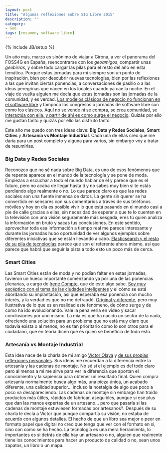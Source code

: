 ```yaml
---
layout: post
title: "Algunas reflexiones sobre SIG Libre 2015"
description: ""
category:
- Geo
tags: [resumen, software libre]
---
```

{% include JB/setup %}

Un año más, marzo es sinónimo de viajar a Girona, a ver el panorama del FOSS4G en España, reencontrarse con los *geoamigos*, compartir unas *geobirras*, y sobre todo cargar las pilas para el resto del año en esta temática. Porque estas jornadas para mi siempre son un punto de inspiración, bien por descubrir nuevas tecnologías, bien por las reflexiones a las que invitan ciertas ponencias, a conversaciones de pasillo o a las ideas peregrinas que nacen en los locales cuando ya cae la noche. En el viaje de vuelta alguien me decía que estas jornadas son las jornadas de la comunidad, y es verdad. [Los modelos clásicos de negocio no funcionan en el software libre](http://psanxiao.com/empresas-y-software-libre/) y tampoco los congresos o jornadas de software libre son como los clásicos. [Aquí no se vende ni se compra, se crea comunidad, se interactúa con ella, y partir de ahí es como surge el negocio](http://psanxiao.com/empresas-y-software-libre-del-sistema-feudal-a-la-economia-del-conocimiento/). Quizás por ello me gustan tanto y quizás por ello las disfruto tanto.   

Este año me quedo con tres ideas clave: **Big Data y Redes Sociales**, **Smart Cities** y **Artesanía vs Montaje Industrial**. Cada una de ellas creo que me daría para un post completo y alguna para varios, sin embargo voy a tratar de resumirlas.

### Big Data y Redes Sociales

Reconozco que no sé nada sobre Big Data, es uno de esos fenómenos que de repente aparece en el mundo de la tecnología y se pone de moda. Empiezas a escuchar a todo el mundo hablar de él y parece que es el futuro, pero no acaba de llegar hasta ti y no sabes muy bien si te estás perdiendo algo realmente o no. Lo que parece claro es que las redes sociales son una fuente inmensa de datos. La gente sin querer se ha convertido en sensores con sus comentarios a través de sus teléfonos móviles y hoy en día es posible vivir lo que está pasando en el mundo casi a pie de calle gracias a ellas, sin necesidad de esperar a que te lo cuenten en la televisión con una visión seguramente más sesgada, eres tú quien analiza la información en bruto y sacas tus conclusiones. En este sentido, aprovechar toda esa información a tiempo real me parece interesante y durante las jornadas hubo oportunidad de ver algunos ejemplos sobre diferentes iniciativas que se están llevando a cabo. [Elasticsearch y el resto de su pila de tecnologías](https://www.elastic.co/products) parece que son el referente ahora mismo, así que parece que habrá que seguir la pista a todo esto un poco más de cerca.

### Smart Cities

Las Smart Cities están de moda y no podían faltar en estas jornadas, tuvieron un hueco importante comenzando ya por una de las ponencias plenarias, a cargo de [Irene Compte](https://twitter.com/irenings), que de esto algo sabe. [Soy muy escéptico con el tema de las ciudades inteligentes](http://psanxiao.com/smart-cities-moda-o-realidad/) y el cómo se está abordando su implantación, así que esperaba esa ponencia con mucho interés, y la verdad es que no me defraudó. [Original y diferente](https://twitter.com/psanxiao/status/581049683101016064), pero muy ilustrativa de lo que es en realidad este fenómeno, de cómo surge y de como ha ido evolucionando. Vale la pena verla en vídeo y sacar conclusiones por uno mismo. La mía es que ha nacido un sector de la nada, ofreciendo una solución para un problema que no está muy claro que todavía exista o al menos, no es tan prioritario como lo son otros para el ciudadano, que en teoría dicen que es quien se beneficia de todo esto.

### Artesanía vs Montaje Industrial

Esta idea nace de la charla de mi amigo [Víctor Olaya](http://volaya.es/) y [de sus propias reflexiones personales](https://medium.com/@volayaf/semblanza-del-viejo-mapa-d5eb5f710d80). Sus ideas me recuerdan a la diferencia entre la artesanía y las cadenas de montaje. No sé si el ejemplo es del todo claro pero al menos a mi me sirve para ver la diferencia que aportan el conocimiento y la sapiencia para obtener un resultado final. Quien compra artesanía normalmente busca algo más, una pieza única, un acabado diferente, una calidad superior... incluso la nostalgia de algo que poco a poco va desapareciendo. Las cadenas de montaje sin embargo han traído productos más útiles, rápidos de fabricar, asequibles, aunque si ese plus que dan las manos expertas de un artesano... pero que pasaría si las cadenas de montaje estuviesen formadas por artesanos?.
Después de su charla le decía a Víctor que aunque compartía su visión, no estaba de acuerdo con algunos detalles. El hecho de que un libro sea mejor o peor en formato papel que digital no creo que tenga que ver con el formato en sí, sino con como se ha hecho. La tecnología es una mera herramienta, lo importantes es si detrás de ella hay un artesano o no, alguien que realmente tiene los conocimientos para hacer un producto de calidad o no, sean unos zapatos, un libro o un mapa.

